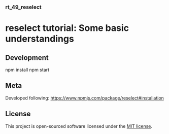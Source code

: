 ### rt_49_reselect
# reselect tutorial: Some basic understandings

## Development

npm install
npm start

## Meta

Developed following:
https://www.npmjs.com/package/reselect#installation

## License

This project is open-sourced software licensed under the [MIT license](http://opensource.org/licenses/MIT).
